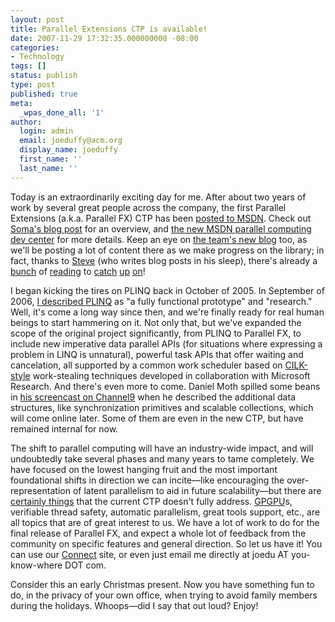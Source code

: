 ```yaml
---
layout: post
title: Parallel Extensions CTP is available!
date: 2007-11-29 17:32:35.000000000 -08:00
categories:
- Technology
tags: []
status: publish
type: post
published: true
meta:
  _wpas_done_all: '1'
author:
  login: admin
  email: joeduffy@acm.org
  display_name: joeduffy
  first_name: ''
  last_name: ''
---
```

Today is an extraordinarily exciting day for me.  After about two years of work
by several great people across the company, the first Parallel Extensions (a.k.a.
Parallel FX) CTP has been [posted to MSDN](http://www.microsoft.com/downloads/details.aspx?FamilyID=e848dc1d-5be3-4941-8705-024bc7f180ba).
Check out [Soma's blog post](http://blogs.msdn.com/somasegar/archive/2007/11/29/parallel-extensions-to-the-net-fx-ctp.aspx)
for an overview, and [the new MSDN parallel computing dev center](http://msdn2.microsoft.com/en-us/concurrency/)
for more details.  Keep an eye on [the team's new blog](http://blogs.msdn.com/pfxteam/)
too, as we'll be posting a lot of content there as we make progress on the library;
in fact, thanks to [Steve](http://blogs.msdn.com/toub/) (who writes blog posts in
his sleep), there's already a [bunch](http://blogs.msdn.com/pfxteam/archive/2007/11/29/6558413.aspx)
of [reading](http://blogs.msdn.com/pfxteam/archive/2007/11/29/6558570.aspx) to [catch](http://blogs.msdn.com/pfxteam/archive/2007/11/29/6558557.aspx)
[up](http://blogs.msdn.com/pfxteam/archive/2007/11/29/6558543.aspx) [on](http://blogs.msdn.com/pfxteam/archive/2007/11/29/6558508.aspx)!

I began kicking the tires on PLINQ back in October of 2005.  In September of
2006, [I described PLINQ](http://www.bluebytesoftware.com/blog/2006/09/13/HelloPLINQ.aspx)
as "a fully functional prototype" and "research."  Well, it's come
a long way since then, and we're finally ready for real human beings to start hammering
on it.  Not only that, but we've expanded the scope of the original project
significantly, from PLINQ to Parallel FX, to include new imperative data parallel
APIs (for situations where expressing a problem in LINQ is unnatural), powerful task
APIs that offer waiting and cancelation, all supported by a common work scheduler
based on [CILK-style](http://supertech.csail.mit.edu/cilk/) work-stealing techniques
developed in collaboration with Microsoft Research.  And there's even more
to come.  Daniel Moth spilled some beans in [his screencast on Channel9](http://channel9.msdn.com/Showpost.aspx?postid=361088)
when he described the additional data structures, like synchronization primitives
and scalable collections, which will come online later.  Some of them are even
in the new CTP, but have remained internal for now.

The shift to parallel computing will have an industry-wide impact, and will undoubtedly
take several phases and many years to tame completely.  We have focused on the
lowest hanging fruit and the most important foundational shifts in direction we can
incite—like encouraging the over-representation of latent parallelism to aid in
future scalability—but there are [certainly things](http://www.bluebytesoftware.com/blog/2007/11/11/ImmutableTypesForC.aspx)
that the current CTP doesn't fully address.  [GPGPU](http://research.microsoft.com/research/pubs/view.aspx?tr_id=1040)s,
verifiable thread safety, automatic parallelism, great tools support, etc., are all
topics that are of great interest to us.  We have a lot of work to do for the
final release of Parallel FX, and expect a whole lot of feedback from the community
on specific features and general direction.  So let us have it!  You
can use our [Connect](https://connect.microsoft.com/site/sitehome.aspx?SiteID=516)
site, or even just email me directly at joedu AT you-know-where DOT com.

Consider this an early Christmas present.  Now you have something fun to do,
in the privacy of your own office, when trying to avoid family members during the
holidays.  Whoops—did I say that out loud?  Enjoy!


